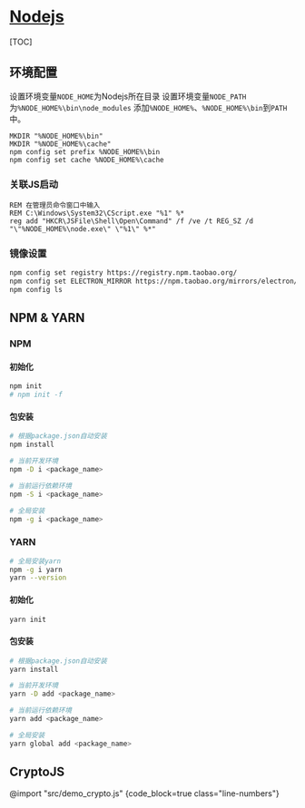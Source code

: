 <link rel="stylesheet" href="https://zhmhbest.gitee.io/hellomathematics/style/index.css">
<script src="https://zhmhbest.gitee.io/hellomathematics/style/index.js"></script>

# [Nodejs](../index.html)

[TOC]

## 环境配置

设置环境变量`NODE_HOME`为Nodejs所在目录
设置环境变量`NODE_PATH`为`%NODE_HOME%\bin\node_modules`
添加`%NODE_HOME%`、`%NODE_HOME%\bin`到`PATH`中。

```batch
MKDIR "%NODE_HOME%\bin"
MKDIR "%NODE_HOME%\cache"
npm config set prefix %NODE_HOME%\bin
npm config set cache %NODE_HOME%\cache
```

### 关联JS启动

```batch
REM 在管理员命令窗口中输入
REM C:\Windows\System32\CScript.exe "%1" %*
reg add "HKCR\JSFile\Shell\Open\Command" /f /ve /t REG_SZ /d "\"%NODE_HOME%\node.exe\" \"%1\" %*"
```

### 镜像设置

```bash
npm config set registry https://registry.npm.taobao.org/
npm config set ELECTRON_MIRROR https://npm.taobao.org/mirrors/electron/
npm config ls
```

## NPM & YARN

### NPM

#### 初始化

```bash
npm init
# npm init -f
```

#### 包安装

```bash
# 根据package.json自动安装
npm install

# 当前开发环境
npm -D i <package_name>

# 当前运行依赖环境
npm -S i <package_name>

# 全局安装
npm -g i <package_name>
```

### YARN

```bash
# 全局安装yarn
npm -g i yarn
yarn --version
```

#### 初始化

```bash
yarn init
```

#### 包安装

```bash
# 根据package.json自动安装
yarn install

# 当前开发环境
yarn -D add <package_name>

# 当前运行依赖环境
yarn add <package_name>

# 全局安装
yarn global add <package_name>
```

## CryptoJS

@import "src/demo_crypto.js" {code_block=true class="line-numbers"}
